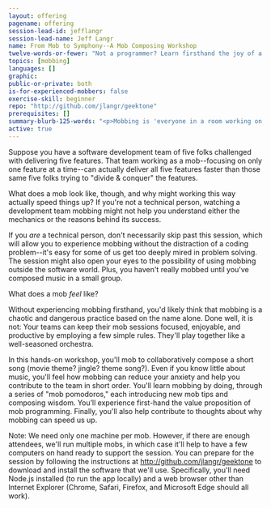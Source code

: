 ```yaml
---
layout: offering
pagename: offering
session-lead-id: jefflangr
session-lead-name: Jeff Langr
name: From Mob to Symphony--A Mob Composing Workshop
twelve-words-or-fewer: "Not a programmer? Learn firsthand the joy of a mob. Come compose with us."
topics: [mobbing]
languages: []
graphic: 
public-or-private: both
is-for-experienced-mobbers: false
exercise-skill: beginner
repo: "http://github.com/jlangr/geektone"
prerequisites: []
summary-blurb-125-words: "<p>Mobbing is 'everyone in a room working on the same thing at the same time,' per Woody Zuill. Outrageous! Yet teams are finding it a highly enjoyable way to collaboratively build and deliver high-quality software. Some teams even say they go faster with mobbing.</p><p>In this session, we'll mob to collaboratively compose a short song. Even if you know little about music, you'll feel firsthand how mobbing can reduce your anxiety and help you contribute in short order. You’ll also learn the value proposition of mob programming.</p>"
active: true
---
```

Suppose you have a software development team of five folks challenged with delivering five features. That team working as a mob--focusing on only one feature at a time--can actually deliver all five features faster than those same five folks trying to "divide & conquer" the features.

What does a mob look like, though, and why might working this way actually speed things up? If you're not a technical person, watching a development team mobbing might not help you understand either the mechanics or the reasons behind its success.

If you *are* a technical person, don't necessarily skip past this session, which will allow you to experience mobbing without the distraction of a coding problem--it's easy for some of us get too deeply mired in problem solving. The session might also open your eyes to the possibility of using mobbing outside the software world. Plus, you haven't really mobbed until you've composed music in a small group.

What does a mob *feel* like?

Without experiencing mobbing firsthand, you'd likely think that mobbing is a chaotic and dangerous practice based on the name alone. Done well, it is not: Your teams can keep their mob sessions focused, enjoyable, and productive by employing a few simple rules. They'll play together like a well-seasoned orchestra.

In this hands-on workshop, you'll mob to collaboratively compose a short song (movie theme? jingle? theme song?). Even if you know little about music, you'll feel how mobbing can reduce your anxiety and help you contribute to the team in short order. You'll learn mobbing by doing, through a series of "mob pomodoros," each introducing new mob tips and composing wisdom. You’ll experience first-hand the value proposition of mob programming. Finally, you'll also help contribute to thoughts about why mobbing can speed us up.

Note: We need only one machine per mob. However, if there are enough attendees, we'll run multiple mobs, in which case it'll help to have a few computers on hand ready to support the session. You can prepare for the session by following the instructions at http://github.com/jlangr/geektone to download and install the software that we'll use. Specifically, you'll need Node.js installed (to run the app locally) and a web browser other than Internet Explorer (Chrome, Safari, Firefox, and Microsoft Edge should all work).


